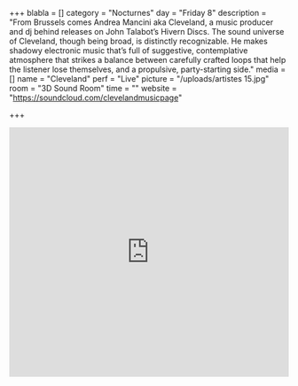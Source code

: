 +++
blabla = []
category = "Nocturnes"
day = "Friday 8"
description = "From Brussels comes Andrea Mancini aka Cleveland, a music producer and dj behind releases on John Talabot’s Hivern Discs. The sound universe of Cleveland, though being broad, is distinctly recognizable. He makes shadowy electronic music that’s full of suggestive, contemplative atmosphere that strikes a balance between carefully crafted loops that help the listener lose themselves, and a propulsive, party-starting side."
media = []
name = "Cleveland"
perf = "Live"
picture = "/uploads/artistes 15.jpg"
room = "3D Sound Room"
time = ""
website = "https://soundcloud.com/clevelandmusicpage"

+++
<iframe width="100%" height="450" scrolling="no" frameborder="no" allow="autoplay" src="https://w.soundcloud.com/player/?url=https%3A//api.soundcloud.com/playlists/724026285&color=%23ff5500&auto_play=false&hide_related=false&show_comments=true&show_user=true&show_reposts=false&show_teaser=true"></iframe>